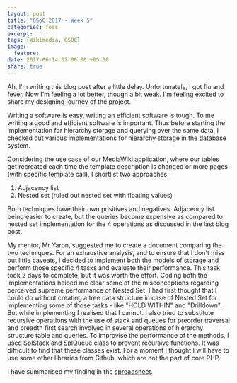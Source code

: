 ```yaml
---
layout: post
title: "GSoC 2017 - Week 5"
categories: foss
excerpt:
tags: [Wikimedia, GSOC]
image:
  feature:
date: 2017-06-14 02:00:00 +05:30
share: true
---
```



Ah, I'm writing this blog post after a little delay. Unfortunately, I got flu and fever. Now I'm feeling a lot better, though a bit weak. I'm feeling excited to share my designing journey of the project.

Writing a software is easy, writing an efficient software is tough. To me writing a good and efficient software is important. Thus before starting the implementation for hierarchy storage and querying over the same data, I checked out various implementations for hierarchy storage in the database system.

Considering the use case of our MediaWiki application, where our tables get recreated each time the template description is changed or more pages (with specific template call), I shortlist two approaches.

1. Adjacency list
2. Nested set
(ruled out nested set with floating values)

Both techniques have their own positives and negatives. Adjacency list being easier to create, but the queries become expensive as compared to nested set implementation for the 4 operations as discussed in the last blog post.

My mentor, Mr Yaron, suggested me to create a document comparing the two techniques. For an exhaustive analysis, and to ensure that I don't miss out little caveats, I decided to implement both the models of storage and perform those specific 4 tasks and evaluate their performance.
This task took 2 days to complete, but it was worth the effort. Coding both the implementations helped me clear some of the misconceptions regarding perceived supreme performance of Nested Set. I had first thought that I could do without creating a tree data structure in case of Nested Set for implementing some of those tasks - like "HOLD WITHIN" and "Drilldown". But while implementing I realised that I cannot. I also tried to substitute recursive operations with the use of stack and queues for preorder traversal and breadth first search involved in several operations of hierarchy structure table and queries. To improvise the performance of the methods, I used SplStack and SplQueue class to prevent recursive functions. It was difficult to find that these classes exist. For a moment I thought I will have to use some other libraries from Github, which are not the part of core PHP.

I have summarised my finding in the [spreadsheet](https://docs.google.com/spreadsheets/d/1PWAyG_VWvOSIxdnmbD0tjvcdWvSIkVDCtbKkQccxakw/edit?usp=sharing).